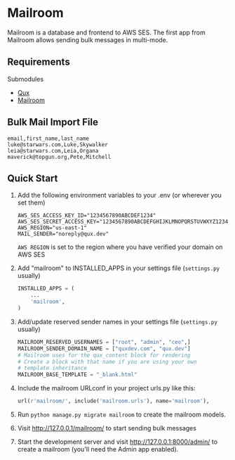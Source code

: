 # Mailroom

Mailroom is a database and frontend to AWS SES. The first app from Mailroom allows sending bulk messages in multi-mode.

## Requirements

Submodules
- [Qux](https://github.com/quxdev/qux/)
- [Mailroom](https://github.com/quxdev/mailroom/)

## Bulk Mail Import File

```csv
email,first_name,last_name
luke@starwars.com,Luke,Skywalker
leia@starwars.com,Leia,Organa
maverick@topgun.org,Pete,Mitchell
```

## Quick Start

1. Add the following environment variables to your .env (or wherever you set them)

    ```shell
    AWS_SES_ACCESS_KEY_ID="1234567890ABCDEF1234"
    AWS_SES_SECRET_ACCESS_KEY="1234567890ABCDEFGHIJKLMNOPQRSTUVWXYZ1234"
    AWS_REGION="us-east-1"
    MAIL_SENDER="noreply@qux.dev"
    ```

    `AWS REGION` is set to the region where you have verified your domain on AWS SES

2. Add "mailroom" to INSTALLED_APPS in your settings file (`settings.py` usually)

    ```python
    INSTALLED_APPS = (
        ...
        'mailroom',
    )
    ```

3. Add/update reserved sender names in your settings file (`settings.py` usually)

    ```python
    MAILROOM_RESERVED_USERNAMES = ["root", "admin", "ceo",]
    MAILROOM_SENDER_DOMAIN_NAME = ["quxdev.com", "qux.dev"]
    # Mailroom uses for the qux_content block for rendering
    # Create a block with that name if you are using your own
    # template inheritance
    MAILROOM_BASE_TEMPLATE = "_blank.html"
    ```

4. Include the mailroom URLconf in your project urls.py like this:

    ```python
    url(r'mailroom/', include('mailroom.urls'), name='mailroom'),
    ```

5. Run `python manage.py migrate mailroom` to create the mailroom models.

6. Visit http://127.0.0.1/mailroom/ to start sending bulk messages

7. Start the development server and visit http://127.0.0.1:8000/admin/
   to create a mailroom (you'll need the Admin app enabled).

